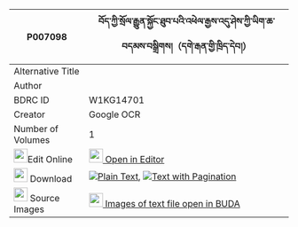 |P007098|བོད་ཀྱི་སྲོལ་རྒྱུན་སྐྱོང་ཐུབ་པའི་འཕེལ་རྒྱས་འདུ་ཤེས་ཀྱི་ཡིག་ཆ་བདམས་བསྒྲིགས།（དགེ་རྒན་གྱི་ཁྲིད་དེབ།） 
| --- | --- 
|Alternative Title |
|Author | 
|BDRC ID | W1KG14701
|Creator | Google OCR
|Number of Volumes| 1
|<img width="25" src="https://img.icons8.com/color/25/000000/edit-property.png">Edit Online| [<img width="25" src="https://avatars.githubusercontent.com/u/45091458?s=200&v=4"> Open in Editor](http://editor.openpecha.org/P007098)
|<img width="25" src="https://img.icons8.com/fluent/48/000000/download-2.png"/>  Download | [![](https://img.icons8.com/color/20/000000/txt.png)Plain Text](https://github.com/Openpecha/P007098/releases/download/v2/bo_kyi_sol_gyunkyong_tubpa_i_p_plain_P007098.zip), [![](https://img.icons8.com/color/20/000000/txt.png)Text with Pagination](https://github.com/Openpecha/P007098/releases/download/v2/bo_kyi_sol_gyunkyong_tubpa_i_p_pages_P007098.zip)
|<img width="25" src="https://img.icons8.com/plasticine/100/000000/pictures-folder.png"/>  Source Images | [<img width="25" src="https://library.bdrc.io/icons/BUDA-small.svg"> Images of text file open in BUDA](https://library.bdrc.io/show/bdr:W1KG14701)